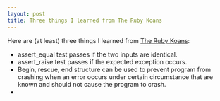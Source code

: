 ```yaml
---
layout: post
title: Three things I learned from The Ruby Koans
---
```


Here are (at least) three things I learned from [The Ruby Koans](http://rubykoans.com/):
- assert_equal test passes if the two inputs are identical.
- assert_raise test passes if the expected exception occurs.
- Begin, rescue, end structure can be used to prevent program from crashing when an error occurs under certain circumstance that are known and should not cause the program to crash.
- 

